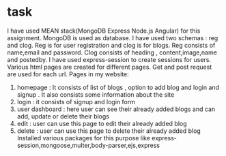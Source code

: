 # task
I have used MEAN stack(MongoDB Express Node.js Angular) for this assignment.
MongoDB is used as database.
I have used two schemas : reg and clog.
Reg is for user registration and clog is for blogs.
Reg consists of name,email and password.
Clog consists of heading , content,image,name and postedby.
I have used express-session to create sessions for users.
Various html pages are created for different pages.
Get and post request are used for each url.
Pages in my website:
1. homepage : It consists of list of blogs , option to add blog and login and signup . It also consists some information about the site
2. login : it consists of signup and login form
3. user dashboard : here user can see their already added blogs and can add, update or delete their blogs
4. edit : user can use this page to edit their already added blog
5. delete : user can use this page to delete their already added blog
Installed various packages for this purpose like express-session,mongoose,multer,body-parser,ejs,express 

